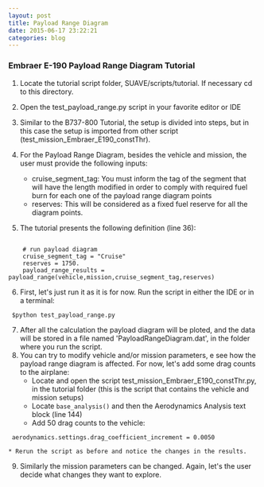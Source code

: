 ```yaml
---
layout: post
title: Payload Range Diagram
date: 2015-06-17 23:22:21
categories: blog
---
```


### Embraer E-190 Payload Range Diagram Tutorial
1. Locate the tutorial script folder, SUAVE/scripts/tutorial. If necessary cd to this directory.
2. Open the test_payload_range.py script in your favorite editor or IDE
3. Similar to the B737-800 Tutorial, the setup is divided into steps, but in this case the setup is imported from other script (test_mission_Embraer_E190_constThr).
4. For the Payload Range Diagram, besides the vehicle and mission, the user must provide the following inputs:
	* cruise_segment_tag: You must inform the tag of the segment that will have the length modified in order to comply with required fuel burn for each one of the payload range diagram points
	* reserves: This will be considered as a fixed fuel reserve for all the diagram points.
   
5. The tutorial presents the following definition (line 36):
<pre><code class="python"> 
	# run payload diagram	
	cruise_segment_tag = "Cruise"
	reserves = 1750.
	payload_range_results = payload_range(vehicle,mission,cruise_segment_tag,reserves)
</code></pre>

6. First, let's just run it as it is for now. Run the script in either the IDE or in a terminal: 
<pre><code class="python"> $python test_payload_range.py  </code></pre>

7. After all the calculation the payload diagram will be ploted, and the data will be stored in a file named 'PayloadRangeDiagram.dat', in the folder where you run the script.
8. You can try to modify vehicle and/or mission parameters, e see how the payload range diagram is affected. For now, let's add some drag counts to the airplane:
	* Locate and open the script test_mission_Embraer_E190_constThr.py, in the tutorial folder (this is the script that contains the vehicle and mission setups)
	* Locate ``` base_analysis() ``` and then the Aerodynamics Analysis text block (line 144) 
	* Add 50 drag counts to the vehicle: 
<pre><code class="python"> aerodynamics.settings.drag_coefficient_increment = 0.0050 </code></pre>
	* Rerun the script as before and notice the changes in the results.
9. Similarly the mission parameters can be changed. Again, let's the user decide what changes they want to explore.

